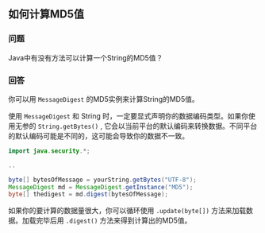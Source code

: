 ## 如何计算MD5值

### 问题
Java中有没有方法可以计算一个String的MD5值？


### 回答
你可以用 ```MessageDigest``` 的MD5实例来计算String的MD5值。

使用 ```MessageDigest``` 和 String 时，一定要显式声明你的数据编码类型。如果你使用无参的 ```String.getBytes()``` , 它会以当前平台的默认编码来转换数据。不同平台的默认编码可能是不同的，这可能会导致你的数据不一致。

``` java
import java.security.*;

..

byte[] bytesOfMessage = yourString.getBytes("UTF-8");
MessageDigest md = MessageDigest.getInstance("MD5");
byte[] thedigest = md.digest(bytesOfMessage);
```

如果你的要计算的数据量很大，你可以循环使用 ```.update(byte[])``` 方法来加载数据。加载完毕后用 ```.digest()``` 方法来得到计算出的MD5值。

 
